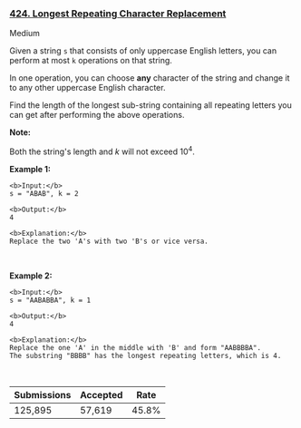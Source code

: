 ### [424. Longest Repeating Character Replacement](https://leetcode.com/problems/longest-repeating-character-replacement/)

Medium

Given a string `` s `` that consists of only uppercase English letters, you can perform at most `` k `` operations on that string.

In one operation, you can choose __any__ character of the string and change it to any other uppercase English character.

Find the length of the longest sub-string containing all repeating letters you can get after performing the above operations.

__Note:__  
Both the string's length and _k_ will not exceed 10<sup>4</sup>.

__Example 1:__

```
<b>Input:</b>
s = "ABAB", k = 2

<b>Output:</b>
4

<b>Explanation:</b>
Replace the two 'A's with two 'B's or vice versa.
```

 

__Example 2:__

```
<b>Input:</b>
s = "AABABBA", k = 1

<b>Output:</b>
4

<b>Explanation:</b>
Replace the one 'A' in the middle with 'B' and form "AABBBBA".
The substring "BBBB" has the longest repeating letters, which is 4.
```

 

| Submissions    | Accepted     | Rate   |
| -------------- | ------------ | ------ |
| 125,895 | 57,619 | 45.8% |